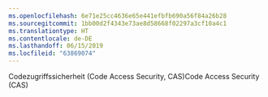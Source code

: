 ```yaml
---
ms.openlocfilehash: 6e71e25cc4636e65e441efbfb690a56f84a26b28
ms.sourcegitcommit: 1bb00d2f4343e73ae8d58668f02297a3cf10a4c1
ms.translationtype: HT
ms.contentlocale: de-DE
ms.lasthandoff: 06/15/2019
ms.locfileid: "63869074"
---
```

<span data-ttu-id="ab905-101">Codezugriffssicherheit (Code Access Security, CAS)</span><span class="sxs-lookup"><span data-stu-id="ab905-101">Code Access Security (CAS)</span></span>